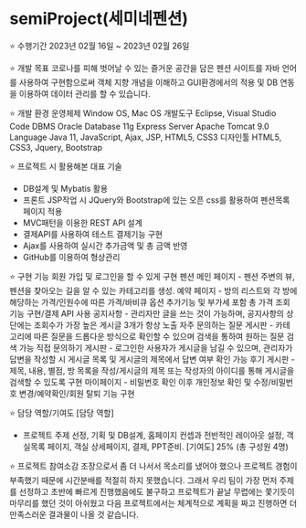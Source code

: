 # semiProject(세미네펜션)

⭐️ 수행기간
2023년 02월 16일 ~ 2023년 02월 26일

⭐️ 개발 목표
코로나를 피해 벗어날 수 있는 즐거운 공간을 담은 펜션 사이트를 자바 언어를 사용하여 구현함으로써 객체 지향 개념을 이해하고 GUI환경에서의 적용 및 DB 연동을 이용하여 데이터 관리를 할 수 있습니다. 

⭐️ 개발 환경
운영체제	Window OS, Mac OS
개발도구	Eclipse, Visual Studio Code
DBMS	Oracle Database 11g Express
Server	Apache Tomcat 9.0
Language	Java 11, JavaScript, Ajax, JSP, HTML5, CSS3
디자인툴	HTML5, CSS3, Jquery, Bootstrap

⭐️ 프로젝트 시 활용해본 대표 기술
- DB설계 및 Mybatis 활용
- 프론트 JSP작업 시 JQuery와 Bootstrap에 있는 오픈 css를 활용하여 펜션목록 페이지 적용
- MVC패턴을 이용한 REST API 설계
- 결제API를 사용하여 테스트 결제기능 구현
- Ajax를 사용하여 실시간 추가금액 및 총 금액 반영
- GitHub를 이용하여 형상관리 

⭐️ 구현 기능
회원 가입 및 로그인을 할 수 있게 구현
펜션 메인 페이지 - 펜션 주변의 뷰, 펜션을 찾아오는 길을 알 수 있는 카테고리를 생성.
예약 페이지 - 방의 리스트와 각 방에 해당하는 가격/인원수에 따른 가격/바비큐 옵션 추가기능 및 부가세 포함 총 가격 조회 기능 구현/결제 API 사용
공지사항 - 관리자만 글을 쓰는 것이 가능하며, 공지사항의 상단에는 조회수가 가장 높은 게시글 3개가 항상 노출
자주 문의하는 질문 게시판 - 카테고리에 따른 질문을 드롭다운 방식으로 확인할 수 있으며 검색을 통하여 원하는 질문 검색 가능
직접 문의하기 게시판 - 로그인한 사용자가 게시글을 남길 수 있으며, 관리자가 답변을 작성할 시 게시글 목록 및 게시글의 제목에서 답변 여부 확인 가능
후기 게시판 - 제목, 내용, 별점, 방 목록을 작성/게시글의 제목 또는 작성자의 아이디를 통해 게시글을 검색할 수 있도록 구현
마이페이지 - 비밀번호 확인 이후 개인정보 확인 및 수정/비밀번호 변경/예약확인/회원 탈퇴 기능 구현
	 
⭐️ 담당 역할/기여도
[담당 역할]
- 프로젝트 주제 선정, 기획 및 DB설계, 홈페이지 컨셉과 전반적인 레이아웃 설정, 객실목록 페이지, 객실 상세페이지, 결제, PPT준비.
[기여도] 25% (총 구성원 4명)

⭐️ 프로젝트 참여소감
조장으로서 좀 더 나서서 목소리를 냈어야 했으나 프로젝트 경험이 부족했기 때문에 시간분배를 적절히 하지 못했습니다. 그래서 우리 팀이 가장 먼저 주제를 선정하고 초반에 빠르게 진행했음에도 불구하고 프로젝트가 끝날 무렵에는 쫓기듯이 마무리를 했던 것이 아쉬웠고 다음 프로젝트에서는 체계적으로 계획을 짜고 진행하면 더 만족스러운 결과물이 나올 것 같습니다.
